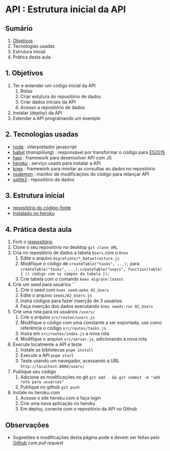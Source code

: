 # [](#header-1) API : Estrutura inicial da API

## Sumário

1. [Objetivos](./#goals)
2. Tecnologias usadas
3. Estrutura inicial
4. Prática desta aula

## [](#goals) 1. Objetivos

1. Ter e entender um código inicial da API
   1. Rotas
   2. Criar estutura do repositório de dados
   3. Criar dados iniciais da API
   4. Acesso a repositório de dados
2. Instalar (_deploy_) da API
3. Estender a API programando um exemplo

## [](#frameworks) 2. Tecnologias usadas

- [node](https://nodejs.org/) : interpretador javascript
- [babel](https://babeljs.io) (_transpiliung_) : responsável por transformar o código para [ES2015](https://babeljs.io/docs/en/learn/)
- [hapi](https://hapijs.com/) : framework para desenvolver API com JS
- [heroku](https://heroku.com/) : serviço usado para instalar a API
- [knex](https://knexjs.org) : framework para montar as consultas ao dados no repositório
- [nodemon](https://nodemon.io) : monitor de modificações do código para relançar API
- [sqlite3](https://www.sqlite.org/) : repositório de dados

## [](#api) 3. Estrutura inicial

- [repositório do código-fonte](https://github.com/tiipos/tarefas-api.git)
- [instalado no heroku](https://tarefas-api.herokuapp.com/)

## [](#lab) 4. Prática desta aula

1. Fork o [respositório](https://github.com/tiipos/tarefas-api.git)
2. Clone o seu repositório no desktop `git clone URL`
3. Cria no repositório de dados a tabela `Users` com o `Knex`
   1. Edite o arquivo `migrations/*_Datastructure.js`
   2. Modifique o código de `createTable("tasks", ...);` para `createTable("tasks", ...).createTable("users", function(table) { // código com os campos da tabela });`
   3. Crie tabela com o comando `knex migrate:latest`
4. Crie um seed para usuários ```
   1. Crie o seed com `knex seed:make 02_Users`
   2. Edite o arquivo `seeds/02_Users.js`
   3. Insira códigos para fazer inserção de 3 usuários
   4. Faça inserção dos dados executando `knex seeds:run 02_Users`
5. Crie uma rota para os usuários `/users/`
   1. Crie o arquivo `src/routes/users.js`
   2. Modifique o código com uma constante a ser exportada, use como referência o código `src/routes/tasks.js`
   3. Insira em `src/routes/index.js` a nova rota
   4. Modifique o arquivo `src/server.js`, adicionando a nova rota
6. Execute localmente a API e teste
   1. Instale as bibliotecas `pnpm install`
   2. Execute a API `pnpm start`
   3. Teste usando um navegador, acessando a URL `http://localhost:8000/users/`
7. Publique seu código
   1. Adicione as modificações no git `git add . && git commit -m "add rota para usuários"`
   2. Publique no github `git push`
8. Instale no heroku.com
   1. Acesse o site heroku.com e faça login
   2. Crie uma nova aplicação no heroku
   3. Em deploy, conecte com o repositório da API no Github

## [](#obs) Observações

- Sugestões e modificações desta página pode e devem ser feitas pelo [Github](https://github.com/tiipos/tiipos.github.io/) com _pull request_
